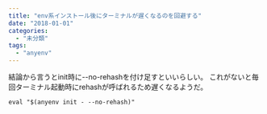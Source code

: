 ```yaml
---
title: "env系インストール後にターミナルが遅くなるのを回避する"
date: "2018-01-01"
categories: 
  - "未分類"
tags: 
  - "anyenv"
---
```


結論から言うとinit時に--no-rehashを付け足すといいらしい。 これがないと毎回ターミナル起動時にrehashが呼ばれるため遅くなるようだ。

```
eval "$(anyenv init - --no-rehash)"
```
